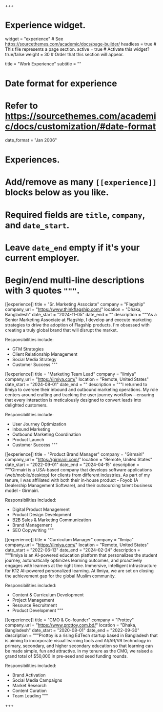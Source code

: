 +++
# Experience widget.
widget = "experience"  # See https://sourcethemes.com/academic/docs/page-builder/
headless = true  # This file represents a page section.
active = true  # Activate this widget? true/false
weight = 30  # Order that this section will appear.

title = "Work Experience"
subtitle = ""

# Date format for experience
#   Refer to https://sourcethemes.com/academic/docs/customization/#date-format
date_format = "Jan 2006"

# Experiences.
#   Add/remove as many `[[experience]]` blocks below as you like.
#   Required fields are `title`, `company`, and `date_start`.
#   Leave `date_end` empty if it's your current employer.
#   Begin/end multi-line descriptions with 3 quotes `"""`.
[[experience]]
  title = "Sr. Marketing Associate"
  company = "Flagship"
  company_url = "https://www.thinkflagship.com/"
  location = "Dhaka, Bangladesh"
  date_start = "2024-11-05"
  date_end = ""
  description = """As a Senior Marketing Associate at Flagship, I develop and execute marketing strategies to drive the adoption of Flagship products. I'm obsessed with creating a truly global brand that will disrupt the market.
  
  Responsibilities include:
  
  * GTM Strategies
  * Client Relationship Management
  * Social Media Strategy
  * Customer Success
  """

[[experience]]
  title = "Marketing Team Lead"
  company = "Ilmiya"
  company_url = "https://ilmiya.com/"
  location = "Remote, United States"
  date_start = "2024-08-01"
  date_end = ""
  description = """I returned to Ilmiya to oversee their inbound and outbound marketing operations. My role centers around crafting and tracking the user journey workflow—ensuring that every interaction is meticulously designed to convert leads into delighted customers.
  
  Responsibilities include:
  
  * User Journey Optimization
  * Inbound Marketing
  * Outbound Marketing Coordination
  * Product Launch
  * Customer Success
  """

[[experience]]
  title = "Product Brand Manager"
  company = "Girmairi"
  company_url = "https://girmairi.com/"
  location = "Remote, United States"
  date_start = "2022-09-01"
  date_end = "2024-04-15"
  description = """Girmairi is a USA-based company that develops software applications (web/mobile/desktop) for clients from different industries. As part of my tenure, I was affiliated with both their in-house product - Foyob (A Dealership Management Software), and their outsourcing talent business model - Girmairi. 
  
  Responsibilities included:
  
  * Digital Product Management
  * Product Design Development
  * B2B Sales & Marketing Communication
  * Brand Management
  * SEO Copywriting
  """

[[experience]]
  title = "Curriculum Manager"
  company = "Ilmiya"
  company_url = "https://ilmiya.com/"
  location = "Remote, United States"
  date_start = "2022-06-13"
  date_end = "2024-02-24"
  description = """Ilmiya is an AI-powered education platform that personalizes the student journey, automatically optimizes learning outcomes, and proactively engages with learners at the right time. Immersive, intelligent infrastructure for K12 AI-powered personalized learning. At Ilmiya, we are set on closing the achievement gap for the global Muslim community.
  
  Responsibilities included:
  
  * Content & Curriculum Development
  * Project Management
  * Resource Recruitment
  * Product Development
  """

[[experience]]
  title = "CMO & Co-founder"
  company = "Prottoy"
  company_url = "https://www.prottoy.com.bd/"
  location = "Dhaka, Bangladesh"
  date_start = "2020-08-01"
  date_end = "2022-09-30"
  description = """Prottoy is a rising EdTech startup based in Bangladesh that is aiming to incorporate visual learning tools and AI/AR/VR technology in primary, secondary, and higher secondary education so that learning can be made simple, fun and attractive. In my tenure as the CMO, we raised a grand total of $50,000 in pre-seed and seed funding rounds. 
  
  Responsibilities included:
  
  * Brand Activation
  * Social Media Campaigns
  * Market Research
  * Content Curation
  * Team Leading
  """

  
+++
